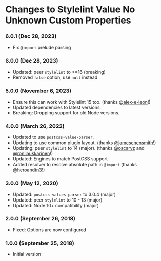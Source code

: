 # Changes to Stylelint Value No Unknown Custom Properties

### 6.0.1 (Dec 28, 2023)

- Fix `@import` prelude parsing

### 6.0.0 (Dec 28, 2023)

 - Updated: peer `stylelint` to >=16 (breaking)
 - Removed `false` option, use `null` instead

### 5.0.0 (November 6, 2023)

- Ensure this can work with Stylelint 15 too. (thanks [@alex-e-leon](https://github.com/alex-e-leon)!)
- Updated dependencies to latest versions.
- Breaking: Dropping support for old Node versions.

### 4.0.0 (March 26, 2022)

- Updated to use `postcss-value-parser`.
- Updating to use common plugin layout. (thanks [@jameschensmith](https://github.com/jameschensmith)!) 
- Updating: peer `stylelint` to 14 (major). (thanks [@oscarvz](https://github.com/oscarvz) and [@ronilaukkarinen](https://github.com/ronilaukkarinen)!)
- Updated: Engines to match PostCSS support
- Added resolver to resolve absolute path in `@import` (thanks [@heroandtn3](https://github.com/heroandtn3)!)

### 3.0.0 (May 12, 2020)

- Updated: `postcss-values-parser` to 3.0.4 (major)
- Updated: peer `stylelint` to 10 - 13 (major)
- Updated: Node 10+ compatibility (major)

### 2.0.0 (September 26, 2018)

- Fixed: Options are now configured

### 1.0.0 (September 25, 2018)

- Initial version

